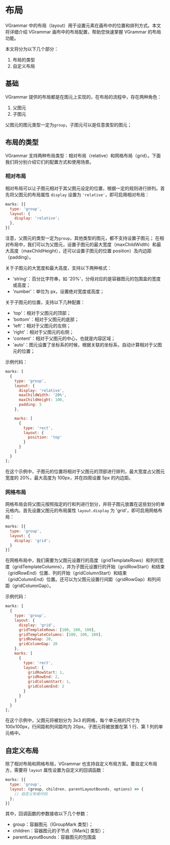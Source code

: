 # 布局

VGrammar 中的布局（layout）用于设置元素在画布中的位置和排列方式。本文将详细介绍 VGrammar 画布中的布局配置，帮助您快速掌握 VGrammar 的布局功能。

本文将分为以下几个部分：

1. 布局的类型
2. 自定义布局

## 基础

VGrammar 提供的布局都是在图元上实现的，在布局的流程中，存在两种角色：

1. 父图元
2. 子图元

父图元的图元类型一定为`group`，子图元可以是任意类型的图元；

## 布局的类型

VGrammar 支持两种布局类型：相对布局（relative）和网格布局（grid）。下面我们将分别介绍它们的配置方式和使用场景。

### 相对布局

相对布局可以让子图元相对于其父图元设定的位置，根据一定的规则进行排列。首先将父图元的布局属性 `display` 设置为 `'relative'`，即可启用相对布局：

```javascript
marks: [{
  type: 'group',
  layout: {
    display: 'relative';
  },
}]
```

注意，父图元的类型一定为`group`，其他类型的图元，都不支持设置子图元；
在相对布局中，我们可以为父图元，设置子图元的最大宽度（maxChildWidth）和最大高度（maxChildHeight），还可以设置子图元的位置 position）及内边距（padding）。

关于子图元的大宽度和最大高度，支持以下两种格式：

- 'string'：百分比字符串，如 '20%'，分母对应的是容器图元的包围盒的宽度或高度；
- 'number'：单位为 px，设置绝对宽度或高度；

关于子图元的位置，支持以下几种配置：

- 'top'：相对于父图元的顶部；
- 'bottom'：相对于父图元的底部；
- 'left'：相对于父图元的左侧；
- 'right'：相对于父图元的右侧；
- 'content'：相对于父图元的中心，也就是内容区域；
- 'auto'：图元设置了坐标系的时候，根据关联的坐标系，自动计算相对于父图元的位置；

示例代码：

```javascript
marks: [
  {
    type: 'group',
    layout: {
      display: 'relative',
      maxChildWidth: '20%',
      maxChildHeight: 100,
      padding: 5
    },

    marks: [
      {
        type: 'rect',
        layout: {
          position: 'top'
        }
      }
    ]
  }
];
```

在这个示例中，子图元的位置将相对于父图元的顶部进行排列，最大宽度占父图元宽度的 20%，最大高度为 100px，并在四周设置 5px 的内边距。

### 网格布局

网格布局会将父图元按照指定的行和列进行划分，并将子图元放置在这些划分的单元格内。首先设置父图元的布局属性 `layout.display` 为 'grid'，即可启用网格布局：

```javascript
marks: [{
  type: 'group',
  layout: {
    display: 'grid';
  }
}]
```

在网格布局中，我们需要为父图元设置行的高度（gridTemplateRows）和列的宽度（gridTemplateColumns），并为子图元设置行的开始（gridRowStart）和结束（gridRowEnd）位置、列的开始（gridColumnStart）和结束（gridColumnEnd）位置。还可以为父图元设置行间距（gridRowGap）和列间距（gridColumnGap）。

示例代码：

```javascript
marks: [
  {
    type: 'group',
    layout: {
      display: 'grid',
      gridTemplateRows: [100, 100, 100],
      gridTemplateColumns: [100, 100, 100],
      gridRowGap: 20,
      gridColumnGap: 20
    },
    marks: [
      {
        type: 'rect',
        layout: {
          gridRowStart: 1,
          gridRowEnd: 2,
          gridColumnStart: 1,
          gridColumnEnd: 2
        }
      }
    ]
  }
];
```

在这个示例中，父图元将被划分为 3x3 的网格，每个单元格的尺寸为 100x100px，行间距和列间距均为 20px。子图元将被放置在第 1 行、第 1 列的单元格中。

## 自定义布局

除了相对布局和网格布局，VGrammar 也支持自定义布局方案。要自定义布局方，需要将 `layout` 属性设置为自定义的回调函数：

```javascript
marks: [{
  type: 'group',
  layout: (group, children, parentLayoutBounds, options) => {
    // 自定义布局代码
  };
}]
```

其中，回调函数的参数接收以下几个参数：

- group：容器图元（IGroupMark 类型）；
- children：容器图元的子节点（IMark[] 类型）；
- parentLayoutBounds：容器图元的包围盒
